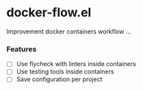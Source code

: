 # docker-flow.el

Improvement docker containers workflow ...

### Features

- [ ] Use flycheck with linters inside containers
- [ ] Use testing tools inside containers
- [ ] Save configuration per project
